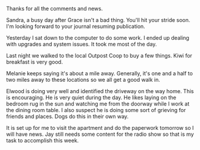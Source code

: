 <html><body><p>Thanks for all the comments and news. 

Sandra, a busy day after Grace isn't a bad thing. You'll hit your stride soon. I'm looking forward to your journal resuming publication.

Yesterday I sat down to the computer to do some work. I ended up dealing with upgrades and system issues. It took me most of the day.

Last night we walked to the local Outpost Coop to buy a few things. Kiwi for breakfast is very good. 

Melanie keeps saying it's about a mile away. Generally, it's one and a half to two miles away to these locations so we all get a good walk in.

Elwood is doing very well and identified the driveway on the way home. This is encouraging. He is very quiet during the day. He likes laying on the bedroom rug in the sun and watching me from the doorway while I work at the dining room table. I also suspect he is doing some sort of grieving for friends and places. Dogs do this in their own way.

It is set up for me to visit the apartment and do the paperwork tomorrow so I will have news. Jay still needs some content for the radio show so that is my task to accomplish this week. </p></body></html>